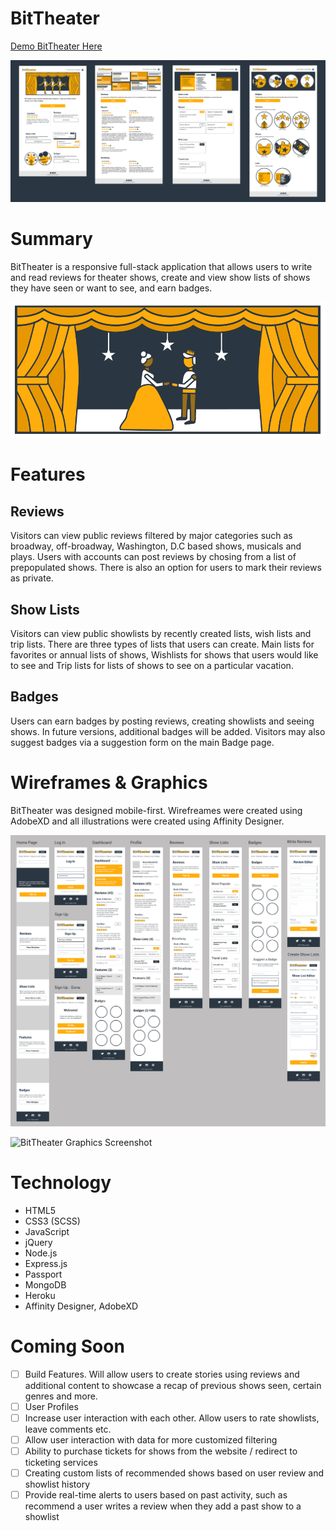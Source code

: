 # BitTheater
[Demo BitTheater Here](https://bittheater.herokuapp.com/)

![BitTheater Screenshots](public/imgs/screenshots.png?raw=true "BitTheater Screenshots")

# Summary
BitTheater is a responsive full-stack application that allows users to write and read reviews for theater shows, create and view show lists of shows they have seen or want to see, and earn badges. 

![BitTheater Animated SVG Image](public/imgs/home-image.gif?raw=true "BitTheater Animated SVG Image")

# Features

## Reviews

Visitors can view public reviews filtered by major categories such as broadway, off-broadway, Washington, D.C based shows, musicals and plays. Users with accounts can post reviews by chosing from a list of prepopulated shows. There is also an option for users to mark their reviews as private.

## Show Lists
Visitors can view public showlists by recently created lists, wish lists and trip lists. There are three types of lists that users can create. Main lists for favorites or annual lists of shows, Wishlists for shows that users would like to see and Trip lists for lists of shows to see on a particular vacation.

## Badges
Users can earn badges by posting reviews, creating showlists and seeing shows. In future versions, additional badges will be added. Visitors may also suggest badges via a suggestion form on the main Badge page. 

# Wireframes & Graphics

BitTheater was designed mobile-first. Wirefreames were created using AdobeXD and all illustrations were created using Affinity Designer.

![BitTheater Wireframes](public/imgs/wireframes.png?raw=true "BitTheater Wirefreames")

![BitTheater Graphics Screenshot](public/imgs/screenshots3.png?raw=true "BitTheater Graphics Screenshots")

# Technology

* HTML5
* CSS3 (SCSS)
* JavaScript
* jQuery
* Node.js
* Express.js
* Passport
* MongoDB
* Heroku
* Affinity Designer, AdobeXD


# Coming Soon

- [ ] Build Features. Will allow users to create stories using reviews and additional content to showcase a recap of previous shows seen, certain genres and more.
- [ ] User Profiles
- [ ] Increase user interaction with each other. Allow users to rate showlists, leave comments etc.
- [ ] Allow user interaction with data for more customized filtering
- [ ] Ability to purchase tickets for shows from the website / redirect to ticketing services
- [ ] Creating custom lists of recommended shows based on user review and showlist history
- [ ] Provide real-time alerts to users based on past activity, such as recommend a user writes a review when they add a past show to a showlist
